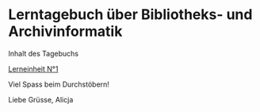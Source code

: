 <h1>Lerntagebuch über Bibliotheks- und Archivinformatik</h1>

<p>Inhalt des Tagebuchs</p>
<a href="https://github.com/alset2103/Lerntagebuch-BAIN/blob/master/Lerneinheit%201%20(13.03.2020)">Lerneinheit N°1</a>

<br>
<p>Viel Spass beim Durchstöbern!</p>
<p>Liebe Grüsse, Alicja</p>
